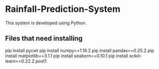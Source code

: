 # Rainfall-Prediction-System
This system is developed using Python.

## Files that need installing 
pip install pycwt
pip install numpy==1.19.2
pip install pandas==0.25.2
pip install matplotlib==3.1.1
pip install seaborn==0.10.1
pip install scikit-learn==0.22.2.post1
